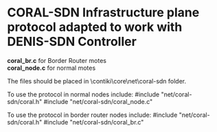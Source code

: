 # CORAL-SDN Infrastructure plane protocol adapted to work with DENIS-SDN Controller


**coral_br.c** for Border Router
 motes \
**coral_node.c** for normal motes

The files should be placed in \contiki\core\net\coral-sdn folder.

To use the protocol in normal nodes include: 
#include "net/coral-sdn/coral.h"
#include "net/coral-sdn/coral_node.c"

To use the protocol in border router nodes include: 
#include "net/coral-sdn/coral.h"
#include "net/coral-sdn/coral_br.c"
